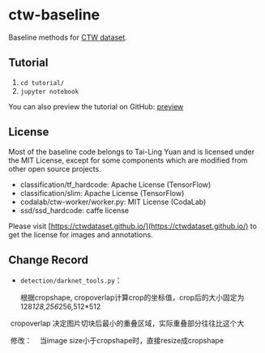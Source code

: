 # ctw-baseline

Baseline methods for [CTW dataset](https://ctwdataset.github.io/).

## Tutorial

 1. `cd tutorial/`
 2. `jupyter notebook`

You can also preview the tutorial on GitHub: [preview](https://github.com/yuantailing/ctw-baseline/blob/master/tutorial/1-basics.ipynb)

## License

Most of the baseline code belongs to Tai-Ling Yuan and is licensed under the MIT License, except for some components which are modified from other open source projects.

 - classification/tf_hardcode: Apache License (TensorFlow)
 - classification/slim: Apache License (TensorFlow)
 - codalab/ctw-worker/worker.py: MIT License (CodaLab)
 - ssd/ssd_hardcode: caffe license

Please visit [https://ctwdataset.github.io/](https://ctwdataset.github.io/) to get the license for images and annotations.

## Change Record
* `detection/darknet_tools.py`：

  根据cropshape, cropoverlap计算crop的坐标值，crop后的大小固定为128*128,256*256,512*512
  
  cropoverlap 决定图片切块后最小的重叠区域，实际重叠部分往往比这个大
  
  修改：
    当image size小于cropshape时，直接resize成cropshape

